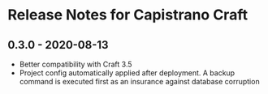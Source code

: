 # Release Notes for Capistrano Craft

## 0.3.0 - 2020-08-13

- Better compatibility with Craft 3.5
- Project config automatically applied after deployment. A backup command is executed first as an insurance against database corruption
